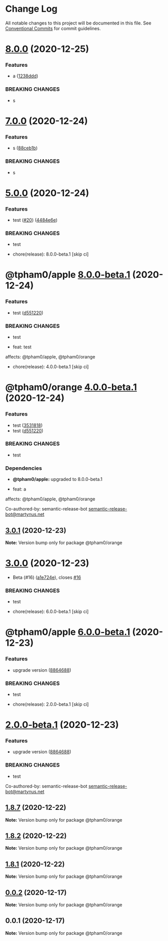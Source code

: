 # Change Log

All notable changes to this project will be documented in this file.
See [Conventional Commits](https://conventionalcommits.org) for commit guidelines.

# [8.0.0](https://github.com/zlatanpham/monorepo-semantic-release-demo/compare/@tpham0/orange@7.0.0...@tpham0/orange@8.0.0) (2020-12-25)

### Features

- a ([1238ddd](https://github.com/zlatanpham/monorepo-semantic-release-demo/commit/1238ddd85298f506191c57f37f2056ffed49bd9f))

### BREAKING CHANGES

- s

# [7.0.0](https://github.com/zlatanpham/monorepo-semantic-release-demo/compare/@tpham0/orange@6.0.0...@tpham0/orange@7.0.0) (2020-12-24)

### Features

- s ([88ceb1b](https://github.com/zlatanpham/monorepo-semantic-release-demo/commit/88ceb1b45793e42546fa4e0a01f74f3584dedc16))

### BREAKING CHANGES

- s

# [5.0.0](https://github.com/zlatanpham/monorepo-semantic-release-demo/compare/@tpham0/orange@3.0.1...@tpham0/orange@5.0.0) (2020-12-24)

### Features

- test ([#20](https://github.com/zlatanpham/monorepo-semantic-release-demo/issues/20)) ([4484e6e](https://github.com/zlatanpham/monorepo-semantic-release-demo/commit/4484e6e063079ee9efaef4096a5c6676701cfe50))

### BREAKING CHANGES

- test

- chore(release): 8.0.0-beta.1 [skip ci]

# @tpham0/apple [8.0.0-beta.1](https://github.com/zlatanpham/monorepo-semantic-release-demo/compare/@tpham0/apple@7.0.1...@tpham0/apple@8.0.0-beta.1) (2020-12-24)

### Features

- test ([d551220](https://github.com/zlatanpham/monorepo-semantic-release-demo/commit/d5512202bfa38f35c9366ea4cf4de8b9b86472b9))

### BREAKING CHANGES

- test

- feat: test

affects: @tpham0/apple, @tpham0/orange

- chore(release): 4.0.0-beta.1 [skip ci]

# @tpham0/orange [4.0.0-beta.1](https://github.com/zlatanpham/monorepo-semantic-release-demo/compare/@tpham0/orange@3.0.1...@tpham0/orange@4.0.0-beta.1) (2020-12-24)

### Features

- test ([3531818](https://github.com/zlatanpham/monorepo-semantic-release-demo/commit/3531818c7d3d708fc9d3fdc795b2b51525d05d81))
- test ([d551220](https://github.com/zlatanpham/monorepo-semantic-release-demo/commit/d5512202bfa38f35c9366ea4cf4de8b9b86472b9))

### BREAKING CHANGES

- test

### Dependencies

- **@tpham0/apple:** upgraded to 8.0.0-beta.1

- feat: a

affects: @tpham0/apple, @tpham0/orange

Co-authored-by: semantic-release-bot <semantic-release-bot@martynus.net>

## [3.0.1](https://github.com/zlatanpham/monorepo-semantic-release-demo/compare/@tpham0/orange@3.0.0...@tpham0/orange@3.0.1) (2020-12-23)

**Note:** Version bump only for package @tpham0/orange

# [3.0.0](https://github.com/zlatanpham/monorepo-semantic-release-demo/compare/@tpham0/orange@1.9.0...@tpham0/orange@3.0.0) (2020-12-23)

- Beta (#16) ([a1e724e](https://github.com/zlatanpham/monorepo-semantic-release-demo/commit/a1e724e1a0c26eb86ffa825a23813f649e7e0404)), closes [#16](https://github.com/zlatanpham/monorepo-semantic-release-demo/issues/16)

### BREAKING CHANGES

- test

- chore(release): 6.0.0-beta.1 [skip ci]

# @tpham0/apple [6.0.0-beta.1](https://github.com/zlatanpham/monorepo-semantic-release-demo/compare/@tpham0/apple@5.7.0...@tpham0/apple@6.0.0-beta.1) (2020-12-23)

### Features

- upgrade version ([8864688](https://github.com/zlatanpham/monorepo-semantic-release-demo/commit/8864688f6896c26d818810c7900a33c3e9208480))

### BREAKING CHANGES

- test

- chore(release): 2.0.0-beta.1 [skip ci]

# [2.0.0-beta.1](https://github.com/zlatanpham/monorepo-semantic-release-demo/compare/@tpham0/orange@1.9.0...@tpham0/orange@2.0.0-beta.1) (2020-12-23)

### Features

- upgrade version ([8864688](https://github.com/zlatanpham/monorepo-semantic-release-demo/commit/8864688f6896c26d818810c7900a33c3e9208480))

### BREAKING CHANGES

- test

Co-authored-by: semantic-release-bot <semantic-release-bot@martynus.net>

## [1.8.7](https://github.com/zlatanpham/monorepo-semantic-release-demo/compare/@tpham0/orange@1.8.6...@tpham0/orange@1.8.7) (2020-12-22)

**Note:** Version bump only for package @tpham0/orange

## [1.8.2](https://github.com/zlatanpham/monorepo-semantic-release-demo/compare/@tpham0/orange@1.8.0...@tpham0/orange@1.8.2) (2020-12-22)

**Note:** Version bump only for package @tpham0/orange

## [1.8.1](https://github.com/zlatanpham/monorepo-semantic-release-demo/compare/@tpham0/orange@1.8.0...@tpham0/orange@1.8.1) (2020-12-22)

**Note:** Version bump only for package @tpham0/orange

## [0.0.2](https://github.com/zlatanpham/monorepo-semantic-release-demo/compare/@tpham0/orange@0.0.1...@tpham0/orange@0.0.2) (2020-12-17)

**Note:** Version bump only for package @tpham0/orange

## 0.0.1 (2020-12-17)

**Note:** Version bump only for package @tpham0/orange
